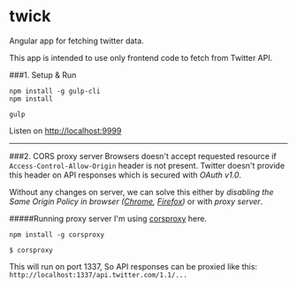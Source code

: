 # twick
Angular app for fetching twitter data.

This app is intended to use only frontend code to fetch from Twitter API.

###1. Setup & Run
```
npm install -g gulp-cli
npm install
```

```
gulp
```

Listen on [http://localhost:9999](http://localhost:9999)

---
###2. CORS proxy server
Browsers doesn't accept requested resource if `Access-Control-Allow-Origin` header is not present. Twitter doesn't provide this header on API responses which is secured with *OAuth v1.0*. 

Without any changes on server, we can solve this either by *disabling the Same Origin Policy in browser ([Chrome](http://stackoverflow.com/questions/3102819/disable-same-origin-policy-in-chrome), [Firefox](http://stackoverflow.com/questions/17088609/disable-firefox-same-origin-policy))* or with *proxy server*.

#####Running proxy server
I'm using [corsproxy](https://github.com/gr2m/CORS-Proxy) here.
```
npm install -g corsproxy
```
```
$ corsproxy
```
This will run on port 1337, So API responses can be proxied like this: `http://localhost:1337/api.twitter.com/1.1/...`

